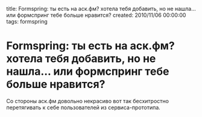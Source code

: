 title: Formspring: ты есть на аск.фм? хотела тебя добавить, но не нашла... или формспринг тебе больше нравится?
created: 2010/11/06 00:00:00
tags: formspring

# Formspring: ты есть на аск.фм? хотела тебя добавить, но не нашла... или формспринг тебе больше нравится?

Со стороны аск.фм довольно некрасиво вот так бесхитростно перетягивать к себе пользователей из сервиса-прототипа.